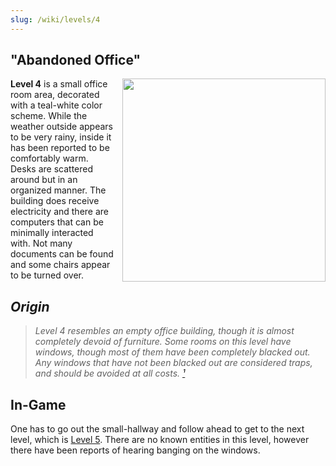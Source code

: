 ```yaml
---
slug: /wiki/levels/4
---
```


## "Abandoned Office"
<div style="float:right; margin: 0px 0px 10px 10px">
 <img align="right" width="325" src="https://github.com/user-attachments/assets/c120930c-2f23-4ec6-80ba-7d0a194d24b1"/>
</div>

**Level 4** is a small office room area, decorated with a teal-white color scheme. While the weather outside appears to be very rainy, inside it has been reported to be comfortably warm. Desks are scattered around but in an organized manner. The building does receive electricity and there are computers that can be minimally interacted with. Not many documents can be found and some chairs appear to be turned over.


## *Origin*
> *Level 4 resembles an empty office building, though it is almost completely devoid of furniture. Some rooms on this level have windows, though most of them have been completely blacked out. Any windows that have not been blacked out are considered traps, and should be avoided at all costs. [¹]*


[¹]: https://backrooms-wiki.wikidot.com/level-4



## In-Game
One has to go out the small-hallway and follow ahead to get to the next level, which is [Level 5](/wiki/levels/5). There are no known entities in this level, however there have been reports of hearing banging on the windows.